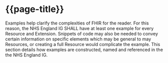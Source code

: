 # {{page-title}}

Examples help clarify the complexities of FHIR for the reader. For this reason, the NHS England IG SHALL have at least one example for every Resource and Extension. Snippets of code may also be needed to convey certain information on specific elements which may be general to may Resources, or creating a full Resource would complicate the example.  This section details how examples are constructed, named and referenced in the the NHS England IG.

<br><br>
